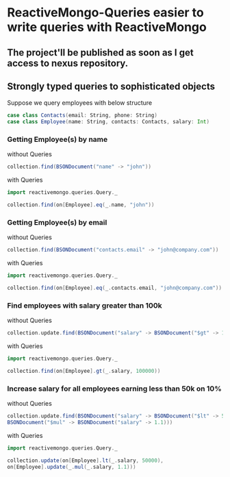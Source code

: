 # ReactiveMongo-Queries easier to write queries with ReactiveMongo

## The project'll be published as soon as I get access to nexus repository.

## Strongly typed queries to sophisticated objects

Suppose we query employees with below structure
```scala
case class Contacts(email: String, phone: String)
case class Employee(name: String, contacts: Contacts, salary: Int)
```

### Getting Employee(s) by name 
without Queries

```scala
collection.find(BSONDocument("name" -> "john"))
```
with Queries

```scala
import reactivemongo.queries.Query._

collection.find(on[Employee].eq(_.name, "john"))
```

### Getting Employee(s) by email
without Queries

```scala
collection.find(BSONDocument("contacts.email" -> "john@company.com"))
```
with Queries

```scala
import reactivemongo.queries.Query._

collection.find(on[Employee].eq(_.contacts.email, "john@company.com"))
```

### Find employees with salary greater than 100k
without Queries

```scala
collection.update.find(BSONDocument("salary" -> BSONDocument("$gt" -> 100000)))
```
with Queries

```scala
import reactivemongo.queries.Query._

collection.find(on[Employee].gt(_.salary, 100000))
```


### Increase salary for all employees earning less than 50k on 10%
without Queries

```scala
collection.update.find(BSONDocument("salary" -> BSONDocument("$lt" -> 50000)), 
BSONDocument("$mul" -> BSONDocument("salary" -> 1.1)))
```
with Queries

```scala
import reactivemongo.queries.Query._

collection.update(on[Employee].lt(_.salary, 50000), 
on[Employee].update(_.mul(_.salary, 1.1)))
```
